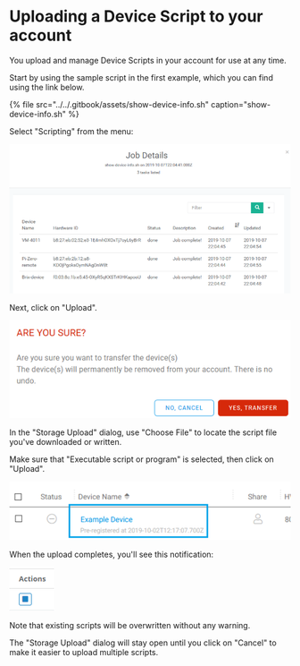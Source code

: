 # Uploading a Device Script to your account

You upload and manage Device Scripts in your account for use at any time.

Start by using the sample script in the first example, which you can find using the link below.

{% file src="../../.gitbook/assets/show-device-info.sh" caption="show-device-info.sh" %}

Select "Scripting" from the menu:

![](../../.gitbook/assets/image%20%28154%29.png)

Next, click on "Upload".

![](../../.gitbook/assets/image%20%2883%29.png)

In the "Storage Upload" dialog, use "Choose File" to locate the script file you've downloaded or written.

Make sure that "Executable script or program" is selected, then click on "Upload".

![](../../.gitbook/assets/image%20%28123%29.png)

When the upload completes, you'll see this notification:

![](../../.gitbook/assets/image%20%2819%29.png)

Note that existing scripts will be overwritten without any warning.

The "Storage Upload" dialog will stay open until you click on "Cancel" to make it easier to upload multiple scripts.

